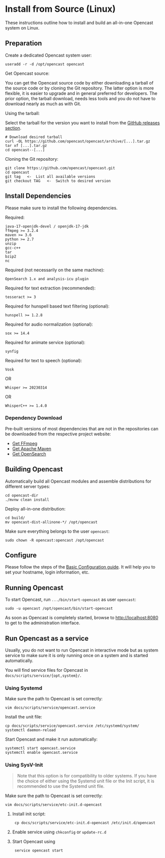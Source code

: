 Install from Source (Linux)
===========================

These instructions outline how to install and build an all-in-one Opencast system on Linux.

Preparation
-----------

Create a dedicated Opencast system user:

    useradd -r -d /opt/opencast opencast

Get Opencast source:

You can get the Opencast source code by either downloading a tarball of the source code or by cloning the Git
repository. The latter option is more flexible, it is easier to upgrade and in general preferred for developers. The
prior option, the tarball download, needs less tools and you do not have to download nearly as much as with Git.

Using the tarball:

Select the tarball for the version you want to install
from the [GitHub releases section](https://github.com/opencast/opencast/releases).

    # Download desired tarball
    curl -OL https://github.com/opencast/opencast/archive/[...].tar.gz
    tar xf [...].tar.gz
    cd opencast--[...]

Cloning the Git repository:

    git clone https://github.com/opencast/opencast.git
    cd opencast
    git tag   <-  List all available versions
    git checkout TAG   <-  Switch to desired version


Install Dependencies
--------------------

Please make sure to install the following dependencies.

Required:

    java-17-openjdk-devel / openjdk-17-jdk
    ffmpeg >= 3.2.4
    maven >= 3.6
    python >= 2.7
    unzip
    gcc-c++
    tar
    bzip2
    nc

Required (not necessarily on the same machine):

    OpenSearch 1.x and analysis-icu plugin

Required for text extraction (recommended):

    tesseract >= 3

Required for hunspell based text filtering (optional):

    hunspell >= 1.2.8

Required for audio normalization (optional):

    sox >= 14.4

Required for animate service (optional):

    synfig

Required for text to speech (optional):

    Vosk

OR 
    
    Whisper >= 20230314

OR 
    
    WhisperC++ >= 1.4.0

### Dependency Download

Pre-built versions of most dependencies that are not in the repositories can be downloaded from the respective project
website:

* [Get FFmpeg](http://ffmpeg.org/download.html)
* [Get Apache Maven](https://maven.apache.org/download.cgi)
* [Get OpenSearch](https://opensearch.org)

Building Opencast
-----------------

Automatically build all Opencast modules and assemble distributions for different server types:

    cd opencast-dir
    ./mvnw clean install

Deploy all-in-one distribution:

    cd build/
    mv opencast-dist-allinone-*/ /opt/opencast

Make sure everything belongs to the user `opencast`:

    sudo chown -R opencast:opencast /opt/opencast


Configure
---------

Please follow the steps of the [Basic Configuration guide](../configuration/basic.md). It will help you to set your
hostname, login information, etc.

<!-- _We are redirected to this doc to run OC, but have to scroll through all the "Source Install" before getting to this point. If running OC happens after the build (or install, depending on from where it's being installed), shouldn't all Install Docs redirect to this point, or a separate Run OC Doc? (They currently don't.) -->

<!-- _Up to here, the MacOS source install is pretty similar, but now the steps aren't homogenous anymore... Is running OC so different in the two OSs that in MacOS it doesn't mention running as a service? -->

Running Opencast
------------------

To start Opencast, run `.../bin/start-opencast` as user `opencast`:

    sudo -u opencast /opt/opencast/bin/start-opencast

As soon as Opencast is completely started, browse to [http://localhost:8080](http://localhost:8080) to get to the
administration interface.


Run Opencast as a service
-------------------------

Usually, you do not want to run Opencast in interactive mode but as system service to make sure it is only running
once on a system and is started automatically.

You will find service files for Opencast in `docs/scripts/service/{opt,system}/`.

### Using Systemd

Make sure the path to Opencast is set correctly:

    vim docs/scripts/service/opencast.service

Install the unit file:

    cp docs/scripts/service/opencast.service /etc/systemd/system/
    systemctl daemon-reload

Start Opencast and make it run automatically:

    systemctl start opencast.service
    systemctl enable opencast.service

### Using SysV-Init

> Note that this option is for compatibility to older systems. If you have the choice of either using the Systemd unit
> file or the Init script, it is recommended to use the Systemd unit file.

Make sure the path to Opencast is set correctly:

    vim docs/scripts/service/etc-init.d-opencast

1. Install init script:

        cp docs/scripts/service/etc-init.d-opencast /etc/init.d/opencast

2. Enable service using `chkconfig` or `update-rc.d`

3. Start Opencast using

        service opencast start
